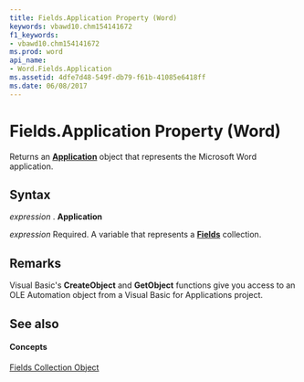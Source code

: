 ```yaml
---
title: Fields.Application Property (Word)
keywords: vbawd10.chm154141672
f1_keywords:
- vbawd10.chm154141672
ms.prod: word
api_name:
- Word.Fields.Application
ms.assetid: 4dfe7d48-549f-db79-f61b-41085e6418ff
ms.date: 06/08/2017
---
```



# Fields.Application Property (Word)

Returns an **[Application](application-object-word.md)** object that represents the Microsoft Word application.


## Syntax

 _expression_ . **Application**

 _expression_ Required. A variable that represents a **[Fields](fields-object-word.md)** collection.


## Remarks

Visual Basic's **CreateObject** and **GetObject** functions give you access to an OLE Automation object from a Visual Basic for Applications project.


## See also


#### Concepts


[Fields Collection Object](fields-object-word.md)

